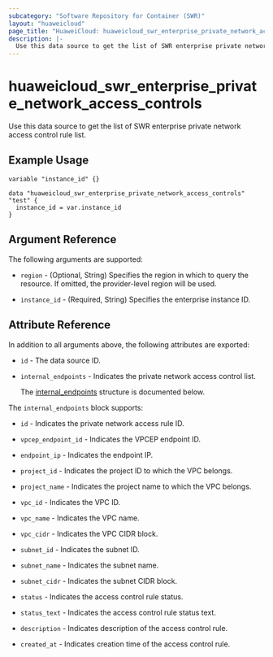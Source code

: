 ```yaml
---
subcategory: "Software Repository for Container (SWR)"
layout: "huaweicloud"
page_title: "HuaweiCloud: huaweicloud_swr_enterprise_private_network_access_controls"
description: |-
  Use this data source to get the list of SWR enterprise private network access control rule list.
---
```


# huaweicloud_swr_enterprise_private_network_access_controls

Use this data source to get the list of SWR enterprise private network access control rule list.

## Example Usage

```hcl
variable "instance_id" {}

data "huaweicloud_swr_enterprise_private_network_access_controls" "test" {
  instance_id = var.instance_id
}
```

## Argument Reference

The following arguments are supported:

* `region` - (Optional, String) Specifies the region in which to query the resource.
  If omitted, the provider-level region will be used.

* `instance_id` - (Required, String) Specifies the enterprise instance ID.

## Attribute Reference

In addition to all arguments above, the following attributes are exported:

* `id` - The data source ID.

* `internal_endpoints` - Indicates the private network access control list.

  The [internal_endpoints](#internal_endpoints_struct) structure is documented below.

<a name="internal_endpoints_struct"></a>
The `internal_endpoints` block supports:

* `id` - Indicates the private network access rule ID.

* `vpcep_endpoint_id` - Indicates the VPCEP endpoint ID.

* `endpoint_ip` - Indicates the endpoint IP.

* `project_id` - Indicates the project ID to which the VPC belongs.

* `project_name` - Indicates the project name to which the VPC belongs.

* `vpc_id` - Indicates the VPC ID.

* `vpc_name` - Indicates the VPC name.

* `vpc_cidr` - Indicates the VPC CIDR block.

* `subnet_id` - Indicates the subnet ID.

* `subnet_name` - Indicates the subnet name.

* `subnet_cidr` - Indicates the subnet CIDR block.

* `status` - Indicates the access control rule status.

* `status_text` - Indicates the access control rule status text.

* `description` - Indicates description of the access control rule.

* `created_at` - Indicates creation time of the access control rule.
